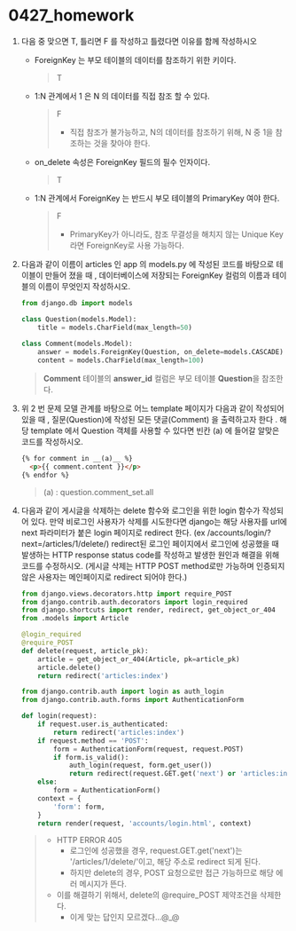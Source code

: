 # 0427_homework

1. 다음 중 맞으면 T, 틀리면 F 를 작성하고 틀렸다면 이유를 함께 작성하시오

   - ForeignKey 는 부모 테이블의 데이터를 참조하기 위한 키이다.

     > T

   - 1:N 관계에서 1 은 N 의 데이터를 직접 참조 할 수 있다.

     > F
     >
     > - 직접 참조가 불가능하고, N의 데이터를 참조하기 위해, N 중 1을 참조하는 것을 찾아야 한다.

   - on_delete 속성은 ForeignKey 필드의 필수 인자이다.

     > T

   - 1:N 관계에서 ForeignKey 는 반드시 부모 테이블의 PrimaryKey 여야 한다.

     > F
     >
     > - PrimaryKey가 아니라도, 참조 무결성을 해치지 않는 Unique Key 라면 ForeignKey로 사용 가능하다.

2. 다음과 같이 이름이 articles 인 app 의 models.py 에 작성된 코드를 바탕으로 테이블이 만들어 졌을 때 , 데이터베이스에 저장되는 ForeignKey 컬럼의 이름과 테이블의 이름이 무엇인지 작성하시오.

   ```python
   from django.db import models
   
   class Question(models.Model):
       title = models.CharField(max_length=50)
       
   class Comment(models.Model):
       answer = models.ForeignKey(Question, on_delete=models.CASCADE)
       content = models.CharField(max_length=100)
   ```

   > **Comment** 테이블의 **answer_id** 컬럼은 부모 테이블 **Question**을 참조한다.

3. 위 2 번 문제 모델 관계를 바탕으로 어느 template 페이지가 다음과 같이 작성되어 있을 때 , 질문(Question)에 작성된 모든 댓글(Comment) 을 출력하고자 한다 . 해당 template 에서 Question 객체를 사용할 수 있다면 빈칸 (a) 에 들어갈 알맞은 코드를 작성하시오.

   ```html
   {% for comment in __(a)__ %}
     <p>{{ comment.content }}</p>
   {% endfor %}
   ```

   > (a) : question.comment_set.all

4. 다음과 같이 게시글을 삭제하는 delete 함수와 로그인을 위한 login 함수가 작성되어 있다. 만약 비로그인 사용자가 삭제를 시도한다면 django는 해당 사용자를 url에 next 파라미터가 붙은 login 페이지로 redirect 한다. (ex /accounts/login/?next=/articles/1/delete/)
   redirect된 로그인 페이지에서 로그인에 성공했을 때 발생하는 HTTP response status code를 작성하고 발생한 원인과 해결을 위해 코드를 수정하시오. (게시글 삭제는 HTTP POST method로만 가능하며 인증되지 않은 사용자는 메인페이지로 redirect 되어야 한다.)

   ```python
   from django.views.decorators.http import require_POST
   from django.contrib.auth.decorators import login_required
   from django.shortcuts import render, redirect, get_object_or_404
   from .models import Article
   
   @login_required
   @require_POST
   def delete(request, article_pk):
       article = get_object_or_404(Article, pk=article_pk)
       article.delete()
       return redirect('articles:index')
   ```

   ```python
   from django.contrib.auth import login as auth_login
   from django.contrib.auth.forms import AuthenticationForm
   
   def login(request):
       if request.user.is_authenticated:
           return redirect('articles:index')
       if request.method == 'POST':
           form = AuthenticationForm(request, request.POST)
           if form.is_valid():
               auth_login(request, form.get_user())
               return redirect(request.GET.get('next') or 'articles:index')
       else:
           form = AuthenticationForm()
       context = {
           'form': form,
       }
       return render(request, 'accounts/login.html', context)
   ```

   > - HTTP ERROR 405
   >   - 로그인에 성공했을 경우, request.GET.get('next')는 '/articles/1/delete/'이고, 해당 주소로 redirect 되게 된다.
   >   - 하지만 delete의 경우, POST 요청으로만 접근 가능하므로 해당 에러 메시지가 뜬다.
   > - 이를 해결하기 위해서, delete의 @require_POST 제약조건을 삭제한다.
   >   - 이게 맞는 답인지 모르겠다...@_@

